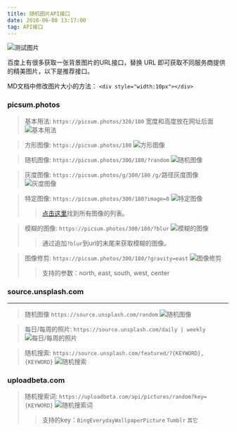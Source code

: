 ```yaml
---
title: 随机图片API接口
date: 2018-06-08 13:17:00
tag: API接口
---
```

![测试图片](https://picsum.photos/610/320)

百度上有很多获取一张背景图片的URL接口，替换 URL 即可获取不同服务商提供的精美图片，以下是推荐接口。

MD文档中修改图片大小的方法：
`<div style="width:10px"></div>`

### picsum.photos

> 基本用法: 
`https://picsum.photos/320/180`
宽度和高度放在网址后面
> ![基本用法](https://picsum.photos/320/180)

> 方形图像: 
`https://picsum.photos/180`
> ![方形图像](https://picsum.photos/180)

> 随机图像: 
`https://picsum.photos/300/180/?random`
> ![随机图像](https://picsum.photos/300/180?random)

> 灰度图像:
`https://picsum.photos/g/300/180`
`/g/`路径灰度图像
> ![灰度图像](https://picsum.photos/g/300/180)

> 特定图像: 
`https://picsum.photos/300/180?image=0`
> ![特定图像](https://picsum.photos/300/180?image=0)
> >[点击这里](https://picsum.photos/images)找到所有图像的列表。

> 模糊的图像:
`https://picsum.photos/300/180/?blur`
> ![模糊的图像](https://picsum.photos/300/180/?blur)
>> 通过追加`?blur`到url的末尾来获取模糊的图像。

> 图像修剪:
`https://picsum.photos/300/180/?gravity=east`
> ![图像修剪](https://picsum.photos/300/180/?gravity=west)
>>支持的参数：north, east, south, west, center



### source.unsplash.com

---

> 随机图像 
`https://source.unsplash.com/random`
> ![随机图像](https://source.unsplash.com/random/300x180)

> 每日/每周的照片: 
`https://source.unsplash.com/daily | weekly`
> ![每日/每周的照片](https://source.unsplash.com/daily)

> 随机搜索:
`https://source.unsplash.com/featured/?{KEYWORD},{KEYWORD}`
> ![随机搜索](https://source.unsplash.com/1600x900/?nature,water)

### uploadbeta.com

> 随机搜索词:
`https://uploadbeta.com/api/pictures/random?key={KEYWORD}`
> ![随机搜索词](https://uploadbeta.com/api/pictures/random?key=BingEverydayWallpaperPicture)
>> 支持的key：`BingEverydayWallpaperPicture`    `Tumblr`    `其它`